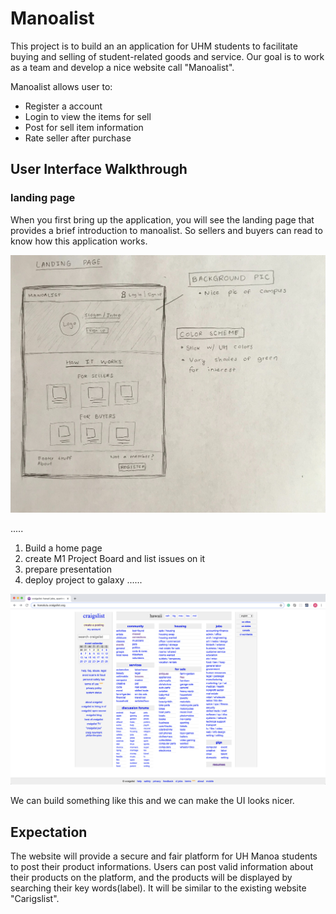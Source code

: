 # Manoalist
This project is to build an an application for UHM students to facilitate buying and selling of student-related goods and service. Our goal is to work as a team and develop a nice website call "Manoalist".

Manoalist allows user to:

- Register a account
- Login to view the items for sell
- Post for sell item information
- Rate seller after purchase

## User Interface Walkthrough

### landing page

When you first bring up the application, you will see the landing page that provides a brief introduction to manoalist. So sellers and buyers can read to know how this application works.

<img src="doc/landing.jpg" alt="landing mockup">


.....

1. Build a home page
2. create M1 Project Board and list issues on it
3. prepare presentation
4. deploy project to galaxy
......

<img src="doc/craigslist.png" alt="craigslist">

We can build something like this and we can make the UI looks nicer.

## Expectation
The website will provide a secure and fair platform for UH Manoa students to post their product informations. Users can post valid information about their products on the platform, and the products will be displayed by searching their key words(label). It will be similar to the existing website "Carigslist".
